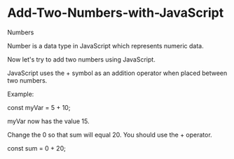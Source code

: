 # Add-Two-Numbers-with-JavaScript

Numbers 

Number is a data type in JavaScript which represents numeric data.

Now let's try to add two numbers using JavaScript.


JavaScript uses the + symbol as an addition operator when placed between two numbers.

Example:

const myVar = 5 + 10;


myVar now has the value 15.


Change the 0 so that sum will equal 20.
You should use the + operator.


const sum = 0 + 20;
